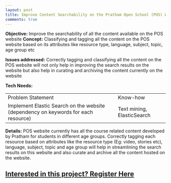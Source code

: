 ```yaml
---
layout: post
title: Improve Content Searchability on the Pratham Open School (POS) Website
comments: true
---
```


**Objective:** Improve the searchability of all the content available on the POS website
**Concept:** Classifying and tagging all the content on the POS website based on its attributes like resource type, language, subject, topic, age group etc

**Issues addressed:** Correctly tagging and classifying all the content on the POS website will not only help in improving the search results on the website but also help in curating and archiving the content currently on the website 

**Tech Needs:**

<table>
  <tr>
    <td>Problem Statement</td>
    <td>Know-how</td
  </tr>
  <tr>
    <td>Implement Elastic Search on the website (dependency on keywords for each resource)</td>
    <td>Text mining, ElasticSearch</td>
  </tr>
</table>


**Details:** POS website currently has all the course related content developed by Pratham for students in different age groups. Correctly tagging each resource based on attributes like the resource type (Eg: video, stories etc), language, subject, topic and age group will help in streamlining the search results on this website and also curate and archive all the content hosted on the website.

<h2><a href="https://docs.google.com/forms/d/e/1FAIpQLScKY71-Hq2lTdgP-k0JIcsVvoYNXaxtYLcRGVLf_xVGdciHlg/viewform?usp=pp_url&entry.123018661=Improve+Content+Search-ability+on+Pratham+Open+School+(POS)+website">
  Interested in this project? Register Here</a></h2>
